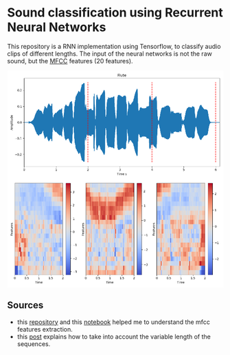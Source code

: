 # Sound classification using Recurrent Neural Networks
This repository is a RNN implementation using Tensorflow, to classify audio clips of different lengths.
The input of the neural networks is not the raw sound, but the [MFCC](https://en.wikipedia.org/wiki/Mel-frequency_cepstrum) features (20 features).

<p align="center">
    <img src="gallery/sound.png" width = "600" align="middle">
    <img src="gallery/mfcc.png" width = "600" align="middle">
</p>


## Sources
* this [repository](https://github.com/aqibsaeed/Urban-Sound-Classification/blob/master/Urban%20Sound%20Classification%20using%20RNN.ipynb) and this [notebook](https://musicinformationretrieval.com/mfcc.html) helped me to understand the mfcc features extraction.
* this [post](https://danijar.com/variable-sequence-lengths-in-tensorflow/) explains how to take into account the variable length of the sequences.
